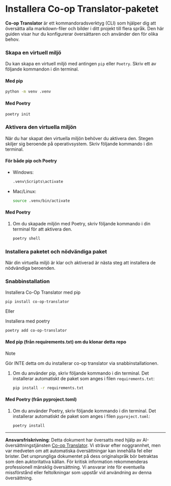 <!--
CO_OP_TRANSLATOR_METADATA:
{
  "original_hash": "510827ad22a2031a50838919c3594828",
  "translation_date": "2025-10-15T03:19:49+00:00",
  "source_file": "getting_started/command-line-guide/install-package.md",
  "language_code": "sv"
}
-->
# Installera Co-op Translator-paketet

**Co-op Translator** är ett kommandoradsverktyg (CLI) som hjälper dig att översätta alla markdown-filer och bilder i ditt projekt till flera språk. Den här guiden visar hur du konfigurerar översättaren och använder den för olika behov.

### Skapa en virtuell miljö

Du kan skapa en virtuell miljö med antingen `pip` eller `Poetry`. Skriv ett av följande kommandon i din terminal.

#### Med pip

```bash
python -m venv .venv
```

#### Med Poetry

```bash
poetry init
```

### Aktivera den virtuella miljön

När du har skapat den virtuella miljön behöver du aktivera den. Stegen skiljer sig beroende på operativsystem. Skriv följande kommando i din terminal.

#### För både pip och Poetry

- Windows:

    ```bash
    .venv\Scripts\activate
    ```

- Mac/Linux:

    ```bash
    source .venv/bin/activate
    ```

#### Med Poetry

1. Om du skapade miljön med Poetry, skriv följande kommando i din terminal för att aktivera den.

    ```bash
    poetry shell
    ```

### Installera paketet och nödvändiga paket

När din virtuella miljö är klar och aktiverad är nästa steg att installera de nödvändiga beroenden.

### Snabbinstallation

Installera Co-Op Translator med pip

```
pip install co-op-translator
```
Eller 

Installera med poetry
```
poetry add co-op-translator
```

#### Med pip (från requirements.txt) om du klonar detta repo 

> [!NOTE]
> Gör INTE detta om du installerar co-op translator via snabbinstallationen.

1. Om du använder pip, skriv följande kommando i din terminal. Det installerar automatiskt de paket som anges i filen `requirements.txt`:

    ```bash
    pip install -r requirements.txt
    ```

#### Med Poetry (från pyproject.toml)

1. Om du använder Poetry, skriv följande kommando i din terminal. Det installerar automatiskt de paket som anges i filen `pyproject.toml`:

    ```bash
    poetry install
    ```

---

**Ansvarsfriskrivning**:
Detta dokument har översatts med hjälp av AI-översättningstjänsten [Co-op Translator](https://github.com/Azure/co-op-translator). Vi strävar efter noggrannhet, men var medveten om att automatiska översättningar kan innehålla fel eller brister. Det ursprungliga dokumentet på dess originalspråk bör betraktas som den auktoritativa källan. För kritisk information rekommenderas professionell mänsklig översättning. Vi ansvarar inte för eventuella missförstånd eller feltolkningar som uppstår vid användning av denna översättning.
